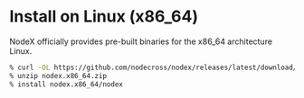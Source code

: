 # Install on Linux (x86_64)

NodeX officially provides pre-built binaries for the x86_64 architecture Linux.

```bash
% curl -OL https://github.com/nodecross/nodex/releases/latest/download/nodex-agent-x86_64.zip
% unzip nodex.x86_64.zip
% install nodex.x86_64/nodex
```
